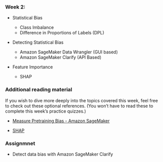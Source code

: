 ### Week 2:

- Statistical Bias 
    - Class Imbalance
    - Difference in Proportions of Labels (DPL)

- Detecting Statistical Bias  
    - Amazon SageMaker Data Wrangler (GUI based)
    - Amazon SageMaker Clarify (API Based)

- Feature Importance
    - SHAP



### Additional reading material
If you wish to dive more deeply into the topics covered this week, feel free to check out these optional references. (You won’t have to read these to complete this week’s practice quizzes.)

- [Measure Pretraining Bias - Amazon SageMaker](https://docs.aws.amazon.com/sagemaker/latest/dg/clarify-measure-data-bias.html)

- [SHAP](https://shap.readthedocs.io/en/latest/)


### Assignmnet 
- Detect data bias with Amazon SageMaker Clarify
